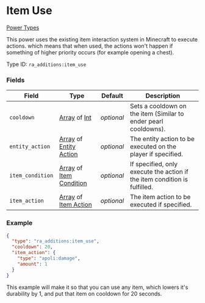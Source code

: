 # Item Use
[Power Types](../power_types.md)

This power uses the existing item interaction system in Minecraft to execute actions. which means that when used, the actions won't happen if something of higher priority occurs (for example opening a chest).

Type ID: `ra_additions:item_use`
### Fields
 | Field | Type | Default | Description | 
|---|---|---|---|
 | `cooldown` | [Array](../data_types/array.md) of [Int](../data_types/int.md) | _optional_ | Sets a cooldown on the item (Similar to ender pearl cooldowns). | 
 | `entity_action` | [Array](../data_types/array.md) of [Entity Action](../entity_action_types.md) | _optional_ | The entity action to be executed on the player if specified. | 
 | `item_condition` | [Array](../data_types/array.md) of [Item Condition](../item_condition_types.md) | _optional_ | If specified, only execute the action if the item condition is fulfilled. | 
 | `item_action` | [Array](../data_types/array.md) of [Item Action](../item_action_types.md) | _optional_ | The item action to be executed if specified. | 

### Example
```json
{
  "type": "ra_additions:item_use",
  "cooldown": 20,
  "item_action": {
    "type": "apoli:damage",
    "amount": 1
  }
}
```
This example will make it so that you can use any item, which lowers it's durability by 1, and put that item on cooldown for 20 seconds.
